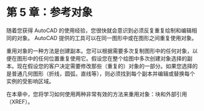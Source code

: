 # 第 5 章：参考对象

随着您获得 AutoCAD 的使用经验，您很快就会意识到必须反复重复绘制和编辑相同的对象。 AutoCAD 提供的工具可以在同一图形中或在图形之间重复使用对象。

重用对象的一种方法是创建副本。您可以根据需要多次复制图形中的任何对象，以便在图形中的任何位置重复使用它。假设您在整个绘图中多次创建对象选择的副本。现在假设您的客户决定需要修改那些（重复的）对象的一部分。如果您选择的是普通几何图形（折线，圆弧，直线等），则必须找到每个副本并编辑或替换每个实例的受影响区域。

在本章中，您将学习如何使用两种非常有效的方法来重用对象：块和外部引用（XREF）。